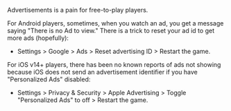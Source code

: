 Advertisements is a pain for free-to-play players.

For Android players, sometimes, when you watch an ad, you get a message saying "There is no Ad to view." There is a trick to reset your ad id to get more ads (hopefully):
- Settings > Google > Ads > Reset advertising ID > Restart the game.

For iOS v14+ players, there has been no known reports of ads not showing because iOS does not send an advertisement identifier if you have "Personalized Ads" disabled:
- Settings > Privacy & Security > Apple Advertising > Toggle "Personalized Ads" to off > Restart the game.
